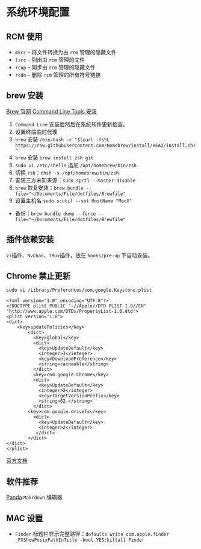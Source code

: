 # 系统环境配置

## RCM 使用

- `mkrc` – 将文件转换为由 `rcm` 管理的隐藏文件
- `lsrc` – 列出由 `rcm` 管理的文件
- `rcup` – 同步由 `rcm` 管理的隐藏文件
- `rcdn` – 删除 `rcm`  管理的所有符号链接

## brew 安装
[Brew 官网](https://brew.sh/index_zh-cn)
[Command Line Tools 安装](https://developer.apple.com/download/all/?q=Command)

1. `Command Line` 安装后然后在系统软件更新检查。
2. 设置终端临时代理
3. `brew` 安装 `/bin/bash -c "$(curl -fsSL https://raw.githubusercontent.com/Homebrew/install/HEAD/install.sh)"`
4. `brew` 安装 `brew install zsh git`
5. `sudo vi /etc/shells` 追加 `/opt/homebrew/bin/zsh`
6. 切换 `zsh`：`chsh -s /opt/homebrew/bin/zsh`
7. 安装三方未知来源：`sudo spctl --master-disable`
8. `brew` 恢复安装：`brew bundle --file="~/Documents/File/dotfiles/Brewfile"`
9. 设置主机名 `sudo scutil --set HostName "MacX"`

* 备份：`brew bundle dump --force --file="~/Documents/File/dotfiles/Brewfile"`

## 插件依赖安装

`zi`插件、`NvChad`、`TMux`插件，放在 `hooks/pre-up` 下自动安装。

## Chrome 禁止更新

`sudo vi /Library/Preferences/com.google.Keystone.plist`

```
<?xml version="1.0" encoding="UTF-8"?>
<!DOCTYPE plist PUBLIC "-//Apple//DTD PLIST 1.0//EN" "http://www.apple.com/DTDs/PropertyList-1.0.dtd">
<plist version="1.0">
<dict>
	<key>updatePolicies</key>
        <dict>
          <key>global</key>
          <dict>
            <key>UpdateDefault</key>
            <integer>3</integer>
            <key>DownloadPreference</key>
            <string>cacheable</string>
          </dict>
          <key>com.google.Chrome</key>
          <dict>
            <key>UpdateDefault</key>
            <integer>2</integer>
            <key>TargetVersionPrefix</key>
            <string>62.</string>
          </dict>
	    <key>com.google.drivefs</key>
          <dict>
            <key>UpdateDefault</key>
            <integer>2</integer>
           </dict>
        </dict>
</dict>
</plist>
```
[官方文档](https://support.google.com/chrome/a/answer/7591084)

## 软件推荐

[Panda](https://bear.app/cn/alpha/) `Makrdown` 编辑器

## MAC 设置

* `Finder` 标题栏显示完整路径：`defaults write com.apple.finder _FXShowPosixPathInTitle -bool YES;killall Finder`
